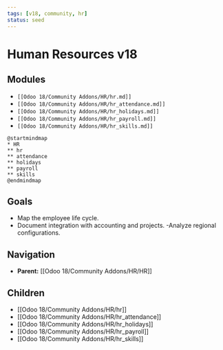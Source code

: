 ```yaml
---
tags: [v18, community, hr]
status: seed
---
```

# Human Resources v18

## Modules
- `[[Odoo 18/Community Addons/HR/hr.md]]`
- `[[Odoo 18/Community Addons/HR/hr_attendance.md]]`
- `[[Odoo 18/Community Addons/HR/hr_holidays.md]]`
- `[[Odoo 18/Community Addons/HR/hr_payroll.md]]`
- `[[Odoo 18/Community Addons/HR/hr_skills.md]]`

```plantuml
@startmindmap
* HR
** hr
** attendance
** holidays
** payroll
** skills
@endmindmap
```

## Goals
- Map the employee life cycle.
- Document integration with accounting and projects.
-Analyze regional configurations.







## Navigation
- **Parent:** [[Odoo 18/Community Addons/HR/HR]]
## Children
- [[Odoo 18/Community Addons/HR/hr]]
- [[Odoo 18/Community Addons/HR/hr_attendance]]
- [[Odoo 18/Community Addons/HR/hr_holidays]]
- [[Odoo 18/Community Addons/HR/hr_payroll]]
- [[Odoo 18/Community Addons/HR/hr_skills]]
